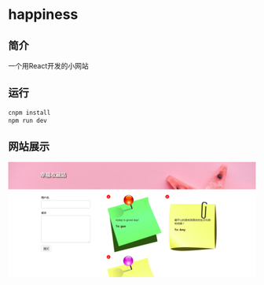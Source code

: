 # happiness
## 简介
一个用React开发的小网站
## 运行
```
cnpm install
npm run dev
```
## 网站展示
![首页](https://raw.githubusercontent.com/guoisme/happiness/master/img/index.jpg)
